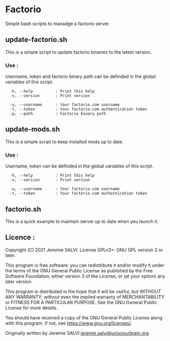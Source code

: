 # Factorio
Simple bash scripts to manadge a factorio server.
## update-factorio.sh
This is a simple script to update factorio binaries to the latest version.
### Use :
Username, token and factorio binary path can be definded in the global variables of this script.
```
  -h, --help          : Print this help
  -v, --version       : Print version

  -u, --username      : Your factorio.com username
  -t, --token         : Your factorio.com authentication token
  -p, --path          : Factorio binary path
```
## update-mods.sh
This is a simple script to keep installed mods up to date.
### Use :
Username, token can be definded in the global variables of this script.
```
  -h, --help          : Print this help
  -v, --version       : Print version

  -u, --username      : Your factorio.com username
  -t, --token         : Your factorio.com authentication token
```
## factorio.sh
This is a quick example to maintain server up to date when you launch it.
## Licence :
Copyright (C) 2021 Jeremie SALVI.
License GPLv3+: GNU GPL version 3 or later.

This program is free software: you can redistribute it and/or modify it under the terms of the GNU General Public License
as published by the Free Software Foundation, either version 3 of the License, or (at your option) any later version.

This program is distributed in the hope that it will be useful, but WITHOUT ANY WARRANTY; 
without even the implied warranty of MERCHANTABILITY or FITNESS FOR A PARTICULAR PURPOSE. 
See the GNU General Public License for more details.

You should have received a copy of the GNU General Public License along with this program. 
If not, see https://www.gnu.org/licenses/.

Originally written by Jeremie SALVI <jeremie.salvi@unixyourbrain.org>.

